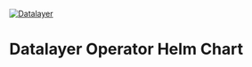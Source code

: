 [![Datalayer](https://assets.datalayer.tech/datalayer-25.svg)](https://datalayer.io)

# Datalayer Operator Helm Chart
